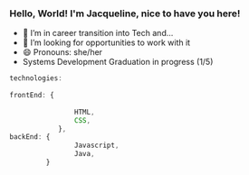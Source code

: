 ### Hello, World! I'm Jacqueline, nice to have you here!


- 🔭 I’m in career transition into Tech and...
- 🤔 I’m looking for opportunities to work with it
- 😄 Pronouns: she/her
- Systems Development Graduation in progress (1/5)

``` js
technologies:
  
frontEnd: {
   
                HTML,
                CSS,
            },
backEnd: {
                Javascript,
                Java,
         }

```
